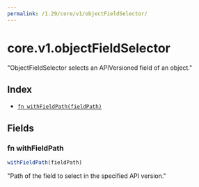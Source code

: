 ```yaml
---
permalink: /1.29/core/v1/objectFieldSelector/
---
```


# core.v1.objectFieldSelector

"ObjectFieldSelector selects an APIVersioned field of an object."

## Index

* [`fn withFieldPath(fieldPath)`](#fn-withfieldpath)

## Fields

### fn withFieldPath

```ts
withFieldPath(fieldPath)
```

"Path of the field to select in the specified API version."